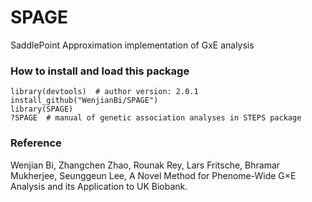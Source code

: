 # SPAGE
SaddlePoint Approximation implementation of GxE analysis

### How to install and load this package

```{r}      
library(devtools)  # author version: 2.0.1
install_github("WenjianBi/SPAGE")
library(SPAGE)
?SPAGE  # manual of genetic association analyses in STEPS package
```

### Reference

Wenjian Bi, Zhangchen Zhao, Rounak Rey, Lars Fritsche, Bhramar Mukherjee, Seunggeun Lee, A Novel Method for Phenome-Wide G×E Analysis and its Application to UK Biobank.
